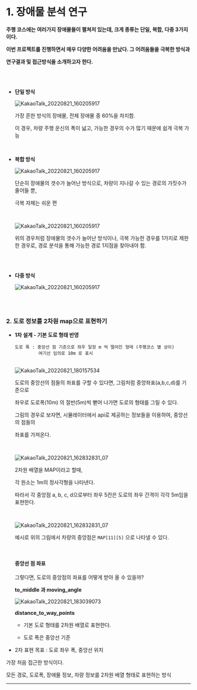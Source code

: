 # 1. 장애물 분석 연구 

**주행 코스에는 여러가지 장애물들이 펼쳐저 있는데, 크게 종류는 단일, 복합, 다중 3가지 이다.**

**이번 프로젝트를 진행하면서 매우 다양한 어려움을 만났다. 그 어려움들을 극복한 방식과**

**연구결과 및 접근방식을 소개하고자 한다.**

<br>

<br>

- **단일 방식**

  ![KakaoTalk_20220821_160205917](https://user-images.githubusercontent.com/89068148/185780140-0e1514f1-20c2-4d88-9ec1-ecaeeccc928f.jpg)

  가장 흔한 방식의 장애물, 전체 장애물 중 60%을 차지함.

  이 경우, 차량 주행 운신의 폭이 넓고, 가능한 경우의 수가 많기 때문에 쉽게 극복 가능

  <br>

- **복합 방식**

  ![KakaoTalk_20220821_160205917](https://user-images.githubusercontent.com/89068148/185780199-c05f9e1b-5dd7-420b-831a-07e73ad4f16b.jpg)

  단순히 장애물의 갯수가 늘어난 방식으로, 차량이 지나갈 수 있는 경로의 가짓수가 줄어들 뿐, 

  극복 자체는 쉬운 편

  <br>

  ![KakaoTalk_20220821_160205917](https://user-images.githubusercontent.com/89068148/185780240-c1b29a12-1e77-4343-997f-1e8877c4ed23.jpg)

  위의 경우처럼 장애물의 갯수가 늘어난 방식이나, 극복 가능한 경우를 1가지로 제한한 경우로, 
  경로 분석을 통해 가능한 경로 1지점을 찾아내야 함.

  <br>

  <br>

- **다중 방식**

  ![KakaoTalk_20220821_160205917](https://user-images.githubusercontent.com/89068148/185780266-66e8bebd-f7a8-4ced-a4c9-6e1c77d34c7d.jpg)

<br>

<br>

### 2. 도로 정보를 2차원 map으로 표현하기

- **1차 설계 - 기본 도로 형태 반영**

  ```
  도로 폭 : 중앙선 점 기준으로 좌우 일정 m 씩 떨어진 형태 (주행코스 별 상이)
           여기선 임의로 10m 로 표시
  ```

  <br>![KakaoTalk_20220821_180157534](https://user-images.githubusercontent.com/89068148/185783791-824effb9-69c4-4632-a575-d1be8b5707d5.jpg)

  도로의 중앙선의 점들의 좌표를 구할 수 있다면, 그림처럼 중앙좌표(a,b,c,d)를 기준으로 

  좌우로 도로폭(10m) 의 절반(5m)씩 뻗어 나가면 도로의 형태를 그릴 수 있다.

  그림의 경우로 보자면, 시뮬레이터에서 api로 제공하는 정보들을 이용하여,  중앙선의 점들의

  좌표를 가져온다.

  <br>

  ![KakaoTalk_20220821_162832831_07](https://user-images.githubusercontent.com/89068148/185783950-c687ba52-f11c-47e3-8514-5f0b3adf09c3.jpg)

  2차원 배열을 MAP이라고 할때,

  각 원소는 1m의 정사각형을 나타낸다.

  따라서 각 중앙점 a, b, c, d으로부터 좌우 5칸은 도로의 좌우 간격이 각각 5m임을 표현한다.

  <br>

  ![KakaoTalk_20220821_162832831_07](https://user-images.githubusercontent.com/89068148/185784183-dcaaab54-8819-45d3-85ce-d377a2e7250d.jpg)

  예시로 위의 그림에서 차량의 중앙점은 `MAP[11][5]` 으로 나타낼 수 있다.

  <br>

  #### 중앙선 점 좌표

  그렇다면, 도로의 중앙점의 좌표를 어떻게 받아 올 수 있을까?

  **to_middle 과 moving_angle**

  ![KakaoTalk_20220821_183039073](https://user-images.githubusercontent.com/89068148/185784747-b0b14ebd-b750-4b30-8a17-fbbfae657774.jpg)

  **distance_to_way_points**

  

  

  

  

  

  

  - 기본 도로 형태를 2차원 배열로 표현한다.

    

  - 도로 폭은 중앙선 기준  

- 2차 표현 목표 : 도로 좌우 폭, 중앙선 위치 

가장 처음 접근한 방식이다. 

모든 경로, 도로폭, 장애물 정보, 차량 정보를 2차원 배열 형태로 표현하는 방식

****
